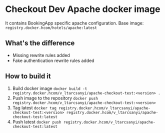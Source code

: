 # Checkout Dev Apache docker image
  It contains BookingApp specific apache configuration.
  Base image: ```registry.docker.hcom/hotels/apache:latest```
  
## What's the difference
* Missing rewrite rules added
* Fake authentication rewrite rules added

## How to build it
1. Build docker image
  ```docker build -t registry.docker.hcom/v_ltarcsanyi/apache-checkout-test:<version> .```
2. Push image to the repository
  ```docker push registry.docker.hcom/v_ltarcsanyi/apache-checkout-test:<version>```
3. Tag latest
  ```docker tag registry.docker.hcom/v_ltarcsanyi/apache-checkout-test:<version> registry.docker.hcom/v_ltarcsanyi/apache-checkout-test:latest```
4. Push latest
  ```docker push registry.docker.hcom/v_ltarcsanyi/apache-checkout-test:latest```
